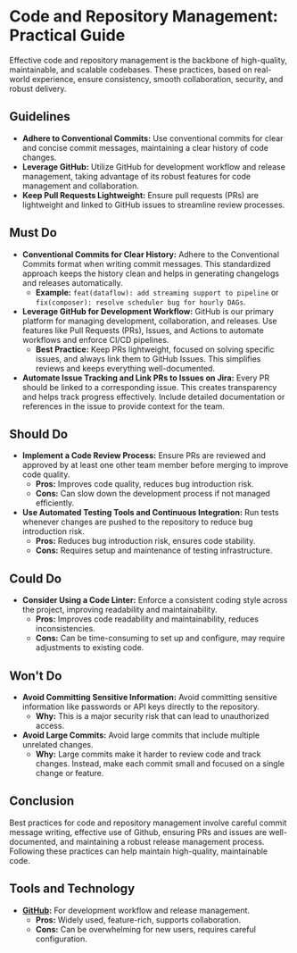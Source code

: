 # Code and Repository Management: Practical Guide

Effective code and repository management is the backbone of high-quality, maintainable, and scalable codebases. These practices, based on real-world experience, ensure consistency, smooth collaboration, security, and robust delivery.

## Guidelines

- **Adhere to Conventional Commits:** Use conventional commits for clear and concise commit messages, maintaining a clear history of code changes.
- **Leverage GitHub:** Utilize GitHub for development workflow and release management, taking advantage of its robust features for code management and collaboration.
- **Keep Pull Requests Lightweight:** Ensure pull requests (PRs) are lightweight and linked to GitHub issues to streamline review processes.

## Must Do

- **Conventional Commits for Clear History:** Adhere to the Conventional Commits format when writing commit messages. This standardized approach keeps the history clean and helps in generating changelogs and releases automatically.
  - **Example:** `feat(dataflow): add streaming support to pipeline` or `fix(composer): resolve scheduler bug for hourly DAGs`.
- **Leverage GitHub for Development Workflow:** GitHub is our primary platform for managing development, collaboration, and releases. Use features like Pull Requests (PRs), Issues, and Actions to automate workflows and enforce CI/CD pipelines.
  - **Best Practice:** Keep PRs lightweight, focused on solving specific issues, and always link them to GitHub Issues. This simplifies reviews and keeps everything well-documented.
- **Automate Issue Tracking and Link PRs to Issues on Jira:** Every PR should be linked to a corresponding issue. This creates transparency and helps track progress effectively. Include detailed documentation or references in the issue to provide context for the team.

## Should Do

- **Implement a Code Review Process:** Ensure PRs are reviewed and approved by at least one other team member before merging to improve code quality.
  - **Pros:** Improves code quality, reduces bug introduction risk.
  - **Cons:** Can slow down the development process if not managed efficiently.
- **Use Automated Testing Tools and Continuous Integration:** Run tests whenever changes are pushed to the repository to reduce bug introduction risk.
  - **Pros:** Reduces bug introduction risk, ensures code stability.
  - **Cons:** Requires setup and maintenance of testing infrastructure.

## Could Do

- **Consider Using a Code Linter:** Enforce a consistent coding style across the project, improving readability and maintainability.
  - **Pros:** Improves code readability and maintainability, reduces inconsistencies.
  - **Cons:** Can be time-consuming to set up and configure, may require adjustments to existing code.

## Won't Do

- **Avoid Committing Sensitive Information:** Avoid committing sensitive information like passwords or API keys directly to the repository.
  - **Why:** This is a major security risk that can lead to unauthorized access.
- **Avoid Large Commits:** Avoid large commits that include multiple unrelated changes.
  - **Why:** Large commits make it harder to review code and track changes. Instead, make each commit small and focused on a single change or feature.

## Conclusion

Best practices for code and repository management involve careful commit message writing, effective use of Github, ensuring PRs and issues are well-documented, and maintaining a robust release management process. Following these practices can help maintain high-quality, maintainable code.

## Tools and Technology

- **[GitHub](https://github.com/):** For development workflow and release management.
  - **Pros:** Widely used, feature-rich, supports collaboration.
  - **Cons:** Can be overwhelming for new users, requires careful configuration.